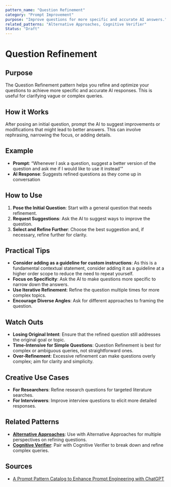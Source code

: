 ```yaml
---
pattern_name: "Question Refinement"
category: "Prompt Improvement"
purpose: "Improve questions for more specific and accurate AI answers."
related_patterns: "Alternative Approaches, Cognitive Verifier"
Status: "Draft"
---
```


# Question Refinement

## Purpose
The Question Refinement pattern helps you refine and optimize your questions to achieve more specific and accurate AI responses. This is useful for clarifying vague or complex queries.

## How it Works
After posing an initial question, prompt the AI to suggest improvements or modifications that might lead to better answers. This can involve rephrasing, narrowing the focus, or adding details.

## Example
- **Prompt**: “Whenever I ask a question, suggest a better version of the question and ask me if I would like to use it instead'”
- **AI Response**: Suggests refined questions as they come up in conversation

## How to Use
1. **Pose the Initial Question**: Start with a general question that needs refinement.
2. **Request Suggestions**: Ask the AI to suggest ways to improve the question.
3. **Select and Refine Further**: Choose the best suggestion and, if necessary, refine further for clarity.

## Practical Tips
- **Consider adding as a guideline for custom instructions**: As this is a fundamental contextual statement, consider adding it as a guideline at a higher order scope to reduce the need to repeat yourself.
- **Focus on Specificity**: Ask the AI to make questions more specific to narrow down the answers.
- **Use Iterative Refinement**: Refine the question multiple times for more complex topics.
- **Encourage Diverse Angles**: Ask for different approaches to framing the question.

## Watch Outs
- **Losing Original Intent**: Ensure that the refined question still addresses the original goal or topic.
- **Time-Intensive for Simple Questions**: Question Refinement is best for complex or ambiguous queries, not straightforward ones.
- **Over-Refinement**: Excessive refinement can make questions overly complex; aim for clarity and simplicity.

## Creative Use Cases
- **For Researchers**: Refine research questions for targeted literature searches.
- **For Interviewers**: Improve interview questions to elicit more detailed responses.

## Related Patterns
- **[Alternative Approaches](alternative-approaches.md)**: Use with Alternative Approaches for multiple perspectives on refining questions.
- **[Cognitive Verifier](cognitive-verifier.md)**: Pair with Cognitive Verifier to break down and refine complex queries.

## Sources
- [A Prompt Pattern Catalog to Enhance Prompt Engineering with ChatGPT](https://arxiv.org/pdf/2302.11382)